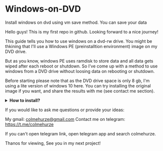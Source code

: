 # Windows-on-DVD
Install windows on dvd using vm save method. You can save your data


Hello guys! This is my first repo in github. Looking forward to a nice journey! 

This guide tells you how to use windows on a dvd-rw drive. 
You might be thkining that I'll use a Windows PE (preinstalltion environment) image on my DVD drive. 

But as you know, windows PE uses ramdisk to store data and all data gets wiped after each reboot or shutdown. So I've come up with a method to use windows from a DVD drive without loosing data on rebooting or shutdown.

Before starting please note that as the DVD drive space is only 8 gb, I'm using a lite version of windows 10 here. You can try installing the original image if you want, and share the results with me (see contact me section). 


<details> 

<summary><strong>How to install? </strong></summary>

Required Tools/Files:

1. A Dvd-rw drive (8 gb minimum) 
2. A linux live iso (Debian based):
   https://cdimage.debian.org/debian-cd/current-live/amd64/iso-hybrid/debian-live-11.6.0-amd64-xfce.iso
3. Windows 10 iso file:
   https://archive.org/download/windows-10-lite-edition-19h2-x64/Windows%2010%20Lite%20Edition%2019H2%20x64.iso 
4. Pc with minimum 4 gb ram. 

Installation guide:
https://github.com/Colmehurze/Windows-on-DVD/blob/main/part1.md
</details>

If you would like to ask me questions or provide your ideas:

My gmail: colmehurze@gmail.com
Contact me on telegram: https://t.me/colmehurze

If you can't open telegram link, open telegram app and search colmehurze. 

Thanos for viewing, See you in my next project! 


